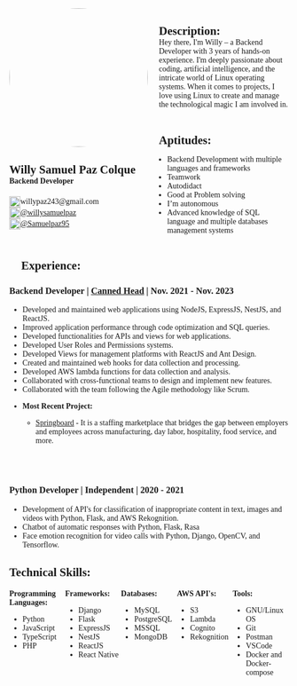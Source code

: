 <style>
    #header {
        display: flex;
        margin-bottom: 20px;
    }
    #profile {
        margin-right: 20px;
    }
    #profile h2 {
        margin-bottom: 0px;
    }
    #profile h4 {
        margin-top: 0px;
    }
    #profile ul {
        list-style: none;
        padding-left: 0px;
    }
    #profile ul li {
        display: flex;
        align-items: center;
    }

    #description {
        display: flex;
        flex-direction: column;
    }
    #description h2 {
        margin-bottom: 0px;
    }
    #description p {
        margin-top: 0px;
    }
    #description ul {
        padding-left: 15px;
    }
    #description ul li {
        margin-bottom: 0px;
    }

    * {
        font-family: Fira Code;
    }
    li {
        margin-bottom: 0px;
    }
    img {
        margin-right: 0px;
    }

    /* Add solid border to every page */
    @page {
        border: solid 1px;
    }
</style>

<div id="header" style="display: flex">
  <div id="profile" style="flex: 40%">
    <img
      src="https://media.licdn.com/dms/image/C4E03AQG-acHqUpOIyQ/profile-displayphoto-shrink_800_800/0/1622423412051?e=1706745600&amp;v=beta&amp;t=_BFHIFjIUjxwDvUQVoDcW-6vZ27wCA0XAdi1rS5GOGA"
      style="border-radius: 50%"
      width="250"
    />
    <h2><b>Willy Samuel Paz Colque</b></h2>
    <h4>Backend Developer</h4>
    <ul>
      <li>
        <img
          src="https://ssl.gstatic.com/ui/v1/icons/mail/rfr/gmail.ico"
          width="20"
          height="20"
        />
        willypaz243@gmail.com
      </li>
      <li>
        <img
          src="https://www.linkedin.com/favicon.ico"
          width="20"
          height="20"
        />
        <a href="https://www.linkedin.com/in/willysamuelpaz/"
          >@willysamuelpaz</a
        >
      </li>
        <li>
            <img
            src="https://github.com/favicon.ico"
            width="20"
            height="20"
            />
            <a href="https://github.com/Samuelpaz95">@Samuelpaz95</a>
        </li>
    </ul>
  </div>
  <div id="description" style="flex: 60%">
    <h2>Description:</h2>
    <p>
      Hey there, I'm Willy – a Backend Developer with 3 years of hands-on experience. I'm deeply passionate about coding, artificial intelligence, and the intricate world of Linux operating systems. When it comes to projects, I love using Linux to create and manage the technological magic I am involved in.
    </p>
    <h2>Aptitudes:</h2>
    <ul>
      <li>Backend Development with multiple languages and frameworks</li>
      <li>Teamwork</li>
      <li>Autodidact</li>
      <li>Good at Problem solving</li>
      <li>I’m autonomous</li>
      <li>Advanced knowledge of SQL language and multiple databases management systems</li>
    </ul>
  </div>
</div>

## 💼 **Experience**:

### **Backend Developer** | [**Canned Head**](https://www.linkedin.com/company/cannedhead/) | Nov. 2021 - Nov. 2023

- Developed and maintained web applications using NodeJS, ExpressJS, NestJS, and ReactJS.
- Improved application performance through code optimization and SQL queries.
- Developed functionalities for APIs and views for web applications.
- Developed User Roles and Permissions systems.
- Developed Views for management platforms with ReactJS and Ant Design.
- Created and maintained web hooks for data collection and processing.
- Developed AWS lambda functions for data collection and analysis.
- Collaborated with cross-functional teams to design and implement new features.
- Collaborated with the team following the Agile methodology like Scrum.

* **Most Recent Project:**

  - [Springboard](https://usespringboard.com/) - It is a staffing marketplace that bridges the gap between employers and employees across manufacturing, day labor, hospitality, food service, and more.

<br/>
<br/>

### **Python Developer** | **Independent** | 2020 - 2021

- Development of API's for classification of inappropriate content in text, images and videos with Python, Flask, and AWS Rekognition.
- Chatbot of automatic responses with Python, Flask, Rasa
- Face emotion recognition for video calls with Python, Django, OpenCV, and Tensorflow.

## **Technical Skills**:

<div style="display: flex">
  <div style="flex: 20%">
    <b>Programming Languages:</b>
    <ul>
      <li>Python</li>
      <li>JavaScript</li>
      <li>TypeScript</li>
      <li>PHP</li>
    </ul>
  </div>
  <div style="flex: 20%">
    <b>Frameworks:</b>
    <ul>
      <li>Django</li>
      <li>Flask</li>
      <li>ExpressJS</li>
      <li>NestJS</li>
      <li>ReactJS</li>
      <li>React Native</li>
    </ul>
  </div>
  <div style="flex: 20%">
    <b>Databases:</b>
    <ul>
      <li>MySQL</li>
      <li>PostgreSQL</li>
      <li>MSSQL</li>
      <li>MongoDB</li>
    </ul>
  </div>
  <div style="flex: 20%">
    <b>AWS API's:</b>
    <ul>
      <li>S3</li>
      <li>Lambda</li>
      <li>Cognito</li>
      <li>Rekognition</li>
    </ul>
  </div>
  <div style="flex: 20%">
    <b>Tools:</b>
    <ul>
      <li>GNU/Linux OS</li>
      <li>Git</li>
      <li>Postman</li>
      <li>VSCode</li>
      <li>Docker and Docker-compose</li>
    </ul>
  </div>
</div>
